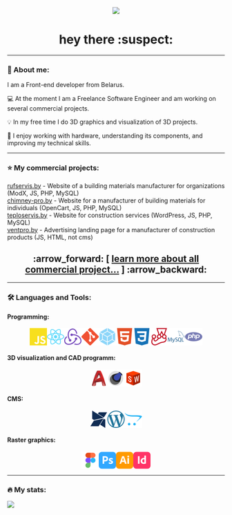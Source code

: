 <div id="header" align="center">
  <img src="https://media.tenor.com/_HwQHDixHnMAAAAC/kitten-cat.gif" width="100"/>
</div>

<h1 align="center">
  hey there :suspect:
</h1>

---

### :information_desk_person: About me:

I am a Front-end developer from Belarus.

:computer: At the moment I am a Freelance Software Engineer and am working on several commercial projects.

:bulb: In my free time I do 3D graphics and visualization of 3D projects.

:floppy_disk: I enjoy working with hardware, understanding its components, and improving my technical skills.

---

### :star: My commercial projects:

<div>
<a href="https://rufservis.by">rufservis.by</a> - Website of a building materials manufacturer for organizations (ModX, JS, PHP, MySQL)
<div>

<div>
<a href="https://chimney-pro.by">chimney-pro.by</a> - Website for a manufacturer of building materials for individuals (OpenCart, JS, PHP, MySQL)
</div>

<div>
<a href="https://teploservis.by">teploservis.by</a> - Website for construction services (WordPress, JS, PHP, MySQL)
</div>

<div>
<a href="https://ventpro.by">ventpro.by</a> - Advertising landing page for a manufacturer of construction products (JS, HTML, not cms)
</div>

<h2 align="center">
:arrow_forward: [ <a href="#">learn more about all commercial project...</a> ] :arrow_backward:
</h2>




---

### :hammer_and_wrench: Languages and Tools:

<h4>Programming:</h4>
<div style="display: flex; justify-content:center; flex-wrap: wrap; width: 100% grid-gap: 10px;">
    <img style="max-width: 40px" src="https://github.com/din366/images/blob/main/readme%20images/icons/javascript.svg" alt="logo">
    <img style="max-width: 40px" src="https://github.com/din366/images/blob/main/readme%20images/icons/react.svg" alt="logo">
    <img style="max-width: 40px" src="https://github.com/din366/images/blob/main/readme%20images/icons/redux.svg" alt="logo">
    <img style="max-width: 40px" src="https://github.com/din366/images/blob/main/readme%20images/icons/git.svg" alt="logo">
    <img style="max-width: 40px" src="https://github.com/din366/images/blob/main/readme%20images/icons/webpack.svg" alt="logo">
    <img style="max-width: 40px" src="https://github.com/din366/images/blob/main/readme%20images/icons/html5.svg" alt="logo">
    <img style="max-width: 40px" src="https://github.com/din366/images/blob/main/readme%20images/icons/css3.svg" alt="logo">
    <img style="max-width: 40px" src="https://github.com/din366/images/blob/main/readme%20images/icons/jest.svg" alt="logo">
    <img style="max-width: 40px" src="https://github.com/din366/images/blob/main/readme%20images/icons/mysql.svg" alt="logo">
    <img style="max-width: 40px" src="https://github.com/din366/images/blob/main/readme%20images/icons/php.svg" alt="logo">
</div>

<h4>3D visualization and CAD programm:</h4>
<div style="display: flex; justify-content:center; flex-wrap: wrap; width: 100% grid-gap: 10px;">
    <img style="max-width: 40px" src="https://github.com/din366/images/blob/main/readme%20images/icons/icons8-autocad.svg" alt="logo">
    <img style="max-width: 40px" src="https://github.com/din366/images/blob/main/readme%20images/icons/icons8-cinema-4d.svg" alt="logo">
    <img style="max-width: 40px" src="https://github.com/din366/images/blob/main/readme%20images/icons/icons8-solidworks.svg" alt="logo">
</div>

<h4>CMS:</h4>
<div style="display: flex; justify-content:center; flex-wrap: wrap; width: 100% grid-gap: 10px;">
    <img style="max-width: 40px" src="https://github.com/din366/images/blob/main/readme%20images/icons/modx.svg" alt="logo">
    <img style="max-width: 40px" src="https://github.com/din366/images/blob/main/readme%20images/icons/wordpress.svg" alt="logo">
    <img style="max-width: 40px" src="https://github.com/din366/images/blob/main/readme%20images/icons/icons8-opencart.svg" alt="logo">
</div>

<h4>Raster graphics:</h4>
<div style="display: flex; justify-content:center; flex-wrap: wrap; width: 100% grid-gap: 10px;">
    <img style="max-width: 40px" src="https://github.com/din366/images/blob/main/readme%20images/icons/icons8-figma.svg" alt="logo">
    <img style="max-width: 40px" src="https://github.com/din366/images/blob/main/readme%20images/icons/adobephotoshop.svg" alt="logo">
    <img style="max-width: 40px" src="https://github.com/din366/images/blob/main/readme%20images/icons/adobeillustrator.svg" alt="logo">
    <img style="max-width: 40px" src="https://github.com/din366/images/blob/main/readme%20images/icons/adobeindesign.svg" alt="logo">
</div>
    
---

### :fire: My stats:
![](http://github-profile-summary-cards.vercel.app/api/cards/profile-details?username=din366&theme=city_lights)

